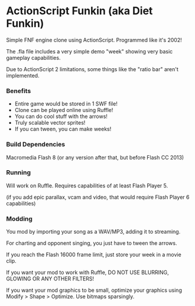 # ActionScript Funkin (aka Diet Funkin)
Simple FNF engine clone using ActionScript. Programmed like it's 2002! 

The .fla file includes a very simple demo "week" showing very basic gameplay capabilities.

Due to ActionScript 2 limitations, some things like the "ratio bar" aren't implemented.

### Benefits 

- Entire game would be stored in 1 SWF file!
- Clone can be played online using Ruffle!
- You can do cool stuff with the arrows!
- Truly scalable vector sprites!
- If you can tween, you can make weeks!

### **Build Dependencies**

Macromedia Flash 8 (or any version after that, but before Flash CC 2013)

### **Running**
Will work on Ruffle. Requires capabilities of at least Flash Player 5. 

(if you add epic parallax, vcam and video, that would require Flash Player 6 capabilities)

### **Modding**

You mod by importing your song as a WAV/MP3, adding it to streaming. 

For charting and opponent singing, you just have to tween the arrows.

If you reach the Flash 16000 frame limit, just store your week in a movie clip.

If you want your mod to work with Ruffle, DO NOT USE BLURRING, GLOWING OR ANY OTHER FILTERS!

If you want your mod graphics to be small, optimize your graphics using Modify > Shape > Optimize. Use bitmaps sparsingly.
